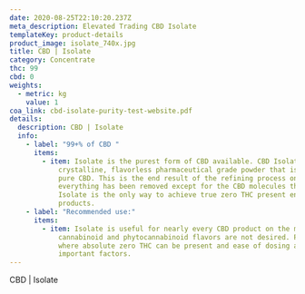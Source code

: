 ```yaml
---
date: 2020-08-25T22:10:20.237Z
meta_description: Elevated Trading CBD Isolate
templateKey: product-details
product_image: isolate_740x.jpg
title: CBD | Isolate
category: Concentrate
thc: 99
cbd: 0
weights:
  - metric: kg
    value: 1
coa_link: cbd-isolate-purity-test-website.pdf
details:
  description: CBD | Isolate
  info:
    - label: "99+% of CBD "
      items:
        - item: Isolate is the purest form of CBD available. CBD Isolate is a pure,
            crystalline, flavorless pharmaceutical grade powder that is 99+%
            pure CBD. This is the end result of the refining process once
            everything has been removed except for the CBD molecules themselves.
            Isolate is the only way to achieve true zero THC present end
            products.
    - label: "Recommended use:"
      items:
        - item: Isolate is useful for nearly every CBD product on the market when minor
            cannabinoid and phytocannabinoid flavors are not desired. Products
            where absolute zero THC can be present and ease of dosing are
            important factors.
---
```


CBD | Isolate
